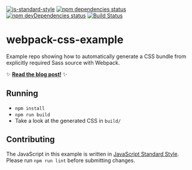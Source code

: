 [![js-standard-style](https://img.shields.io/badge/code%20style-standard-brightgreen.svg?style=flat)](http://standardjs.com/)
[![npm dependencies status](https://david-dm.org/bensmithett/webpack-css-example.svg)](https://david-dm.org/bensmithett/webpack-css-example)
[![npm devDependencies status](https://david-dm.org/bensmithett/webpack-css-example/dev-status.svg)](https://david-dm.org/bensmithett/webpack-css-example#info=devDependencies)
[![Build Status](https://travis-ci.org/bensmithett/webpack-css-example.svg?branch=master)](https://travis-ci.org/bensmithett/webpack-css-example)

# webpack-css-example

Example repo showing how to automatically generate a CSS bundle from explicitly required Sass source with Webpack.

:sparkles: [**Read the blog post!**](http://bensmithett.com/smarter-css-builds-with-webpack/) :sparkles:

## Running

- `npm install`
- `npm run build`
- Take a look at the generated CSS in `build/`

## Contributing

The JavaScript in this example is written in [JavaScript Standard Style](http://standardjs.com/). Please run `npm run lint` before submitting changes.
